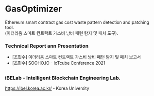 # GasOptimizer
Ethereum smart contract gas cost waste pattern detection and patching tool. <br>
(이더리움 스마트 컨트랙트 가스비 낭비 패턴 탐지 및 패치 도구).

### Technical Report ann Presentation

- [조민수] 이더리움 스마트 컨트랙트 가스비 낭비 패턴 탐지 및 패치 보고서
- [조민수] SOOHO.IO - IoTcube Conference 2021

##
### iBELab - Intelligent Blockchain Engineering Lab.
https://ibel.korea.ac.kr/ - Korea University

